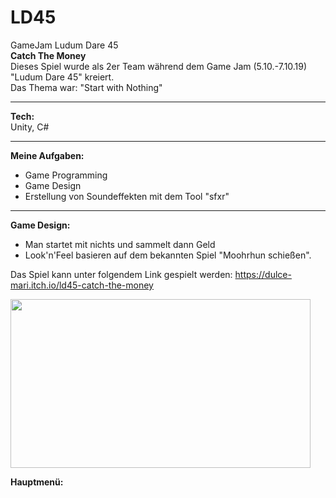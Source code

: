 # LD45
GameJam Ludum Dare 45</br>
<b> Catch The Money </b> </br>
Dieses Spiel wurde als 2er Team während dem Game Jam (5.10.-7.10.19) "Ludum Dare 45" kreiert.</br>
Das Thema war: "Start with Nothing" </br>
_____________________________________
<b>Tech:</b></br>
Unity, C#
_____________________________________
<b>Meine Aufgaben:</b></br>
- Game Programming
- Game Design
- Erstellung von Soundeffekten mit dem Tool "sfxr"
_____________________________________
<b>Game Design:</b></br>
- Man startet mit nichts und sammelt dann Geld
- Look'n'Feel basieren auf dem bekannten Spiel "Moohrhun schießen".

Das Spiel kann unter folgendem Link gespielt werden: https://dulce-mari.itch.io/ld45-catch-the-money

<img src="LudumDare45-2019-10-07_small.gif" width="480" height="270"/>

<b>Hauptmenü:</b></br>

